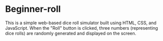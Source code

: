 # Beginner-roll
This is a simple web-based dice roll simulator built using HTML, CSS, and JavaScript. When the "Roll" button is clicked, three numbers (representing dice rolls) are randomly generated and displayed on the screen.
